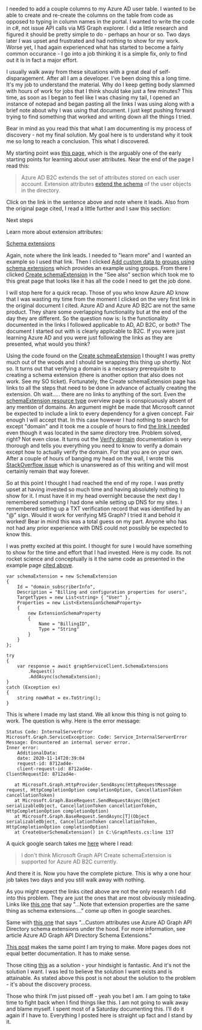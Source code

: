 ﻿I needed to add a couple columns to my Azure AD user table.  I wanted to be able to create and re-create the columns on the table from code as opposed to typing in column names in the portal.  I wanted to write the code in c#, not issue API calls via MS Graph explorer.  I did a little research and figured it should be pretty simple to do - perhaps an hour or so.  Two days later I was upset and frustrated and had nothing to show for my work.  Worse yet, I had again experienced what has started to become a fairly common occurance - I go into a job thinking it is a simple fix, only to find out it is in fact a major effort.  

I usually walk away from these situations with a great deal of self-disparagement.  After all I am a developer.  I've been doing this a long time.  It's my job to understand the material.  Why do I keep getting body slammed with hours of work for jobs that I think should take just a few minutes? This time, as soon as I began to feel like I was chasing my tail, I opened an instance of notepad and began pasting all the links I was using along with a brief note about why I was using that document.  I just kept pushing forward trying to find something that worked and writing down all the things I tried.  

Bear in mind as you read this that what I am documenting is my process of discovery - not my final solution.  My goal here is to understand why it took me so long to reach a conclusion.  This what I discovered.

 
My starting point was [this page](https://docs.microsoft.com/en-us/azure/active-directory-b2c/user-profile-attributes), which is the arguably one of the early starting points for learning about user attributes.
Near the end of the page I read this:

> Azure AD B2C extends the set of attributes stored on each user account. Extension attributes [extend the schema](https://docs.microsoft.com/en-us/graph/extensibility-overview#schema-extensions) of the user objects in the directory.

Click on the link in the sentence above and note where it leads.  Also from the original page cited, I read a little further and I saw this section:

Next steps

Learn more about extension attributes:

[Schema extensions](https://docs.microsoft.com/en-us/graph/extensibility-overview#schema-extensions)

Again, note where the link leads.  I needed to "learn more" and I wanted an example so I used that link.  Then I clicked [Add custom data to groups using schema extensions](https://docs.microsoft.com/en-us/graph/extensibility-schema-groups) which provides an example using groups.
From there I clicked [Create schemaExtension](https://docs.microsoft.com/en-us/graph/api/schemaextension-post-schemaextensions?view=graph-rest-1.0&tabs=http) in the "See also" section which took me to this great page that looks like it has all the code I need to get the job done. 

I will stop here for a quick recap.  Those of you who know Azure AD know that I was wasting my time from the moment I clicked on the very first link in the original document I cited.  Azure AD and Azure AD B2C are not the same product.  They share some overlapping functionality but at the end of the day they are different.  So the question now is: Is the functionality documented in the links I followed applicable to AD, AD B2C, or both?  The document I started out with is clearly applicable to B2C.  If you were just learning Azure AD and you were just following the links as they are presented, what would you think?


Using the code found on the [Create schmeaExtension](https://docs.microsoft.com/en-us/graph/api/schemaextension-post-schemaextensions?view=graph-rest-1.0&tabs=csharp)  I thought I was pretty much out of the woods and I should be wrapping this thing up shortly.  Not so.  It turns out that verifying a domain is a necessary prerequisite to creating a schema extension (there is another option that also does not work.  See my SO ticket).  Fortunately, the Create schemaExtension page has links to all the steps that need to be done in advance of actually creating the extension.  Oh wait..... there are no links to anything of the sort.  Even the [schemaExtension resource type](https://docs.microsoft.com/en-us/graph/api/resources/schemaextension?view=graph-rest-1.0) overview page is conspicuously absent of any mention of domains.  An argument might be made that Microsoft cannot be expected to include a link to every dependency for a given concept.  Fair enough I will accept that.  In this case however I had nothing to search for except "domain" and it took me a couple of hours to find [the link I needed](https://docs.microsoft.com/en-us/graph/api/resources/domain?view=graph-rest-1.0) even though it was located in the same directory tree.  Problem solved, right?  Not even close.  It turns out the [Verify domain](https://docs.microsoft.com/en-us/graph/api/domain-verify?view=graph-rest-1.0&tabs=http) documentation is very thorough and tells you everything you need to know to verify a domain except how to actually verify the domain.  For that you are on your own.  After a couple of hours of banging my head on the wall, I wrote this [StackOverflow issue](https://stackoverflow.com/questions/64806571/how-to-verify-a-domain-so-a-schema-extension-can-be-added-to-ms-graph) which is unanswered as of this writing and will most certainly remain that way forever.

So at this point I thought I had reached the end of my rope.  I was pretty upset at having invested so much time and having absolutely nothing to show for it.  I must have it in my head overnight because the next day I remembered something I had done while setting up DNS for my sites.  I remembered setting up a TXT verification record that was identified by an "@" sign.  Would it work for verifying MS Graph?  I tried it and behold it worked! Bear in mind this was a total guess on my part.  Anyone who has not had any prior experience with DNS could not possibly be expected to know this.

I was pretty excited at this point. I thought for sure I would have something to show for the time and effort that I had invested.  Here is my code. Its not rocket science and conceptually is it the same code as presented in the example page [cited above](https://docs.microsoft.com/en-us/graph/api/schemaextension-post-schemaextensions?view=graph-rest-1.0&tabs=http).


	var schemaExtension = new SchemaExtension
	{
		Id = "domain_subscriberInfo",
		Description = "Billing and configuration properties for users",
		TargetTypes = new List<string> { "User" },
		Properties = new List<ExtensionSchemaProperty>
		{
			new ExtensionSchemaProperty
			{
				Name = "BillingID",
				Type = "String"
			}
		}
	};

	try
	{
		var response = await graphServiceClient.SchemaExtensions
			.Request()
			.AddAsync(schemaExtension);
	}
	catch (Exception ex)
	{
		string nowWhat = ex.ToString();
	}

This is where I made my last stand.  We all know this thing is not going to work.  The question is why.  Here is the error message:
 
 
	Status Code: InternalServerError
	Microsoft.Graph.ServiceException: Code: Service_InternalServerError
	Message: Encountered an internal server error.
	Inner error:
		AdditionalData:
		date: 2020-11-14T20:39:04
		request-id: 8712ad4e-
		client-request-id: 8712ad4e-
	ClientRequestId: 8712ad4e-

	   at Microsoft.Graph.HttpProvider.SendAsync(HttpRequestMessage request, HttpCompletionOption completionOption, CancellationToken cancellationToken)
	   at Microsoft.Graph.BaseRequest.SendRequestAsync(Object serializableObject, CancellationToken cancellationToken, HttpCompletionOption completionOption)
	   at Microsoft.Graph.BaseRequest.SendAsync[T](Object serializableObject, CancellationToken cancellationToken, HttpCompletionOption completionOption)
	   at CreateUserSchemaExtension() in C:\GraphTests.cs:line 137


A quick google search takes me [here](https://stackoverflow.com/questions/59395423/graph-api-adding-schema-extension-using-net-core-3-1) where I read:

>  I don't think Microsoft Graph API Create schemaExtension is supported for Azure AD B2C currently.


And there it is.  Now you have the complete picture.  This is why a one hour job takes two days and you still walk away with nothing.  

As you might expect the links cited above are not the only research I did into this problem.  They are just the ones that are most obviously misleading.  Links like [this one](https://docs.microsoft.com/en-us/answers/questions/6777/user-attributes-and-extensionproperties-how-are-th.html) that say "...Note that extension properties are the same thing as schema extensions...." come up often in google searches.

Same with [this one](https://download.microsoft.com/download/F/C/A/FCA7C6E3-7153-4FB1-9825-0B1BB26F14E0/An-overview-of-AAD-B2C.docx) that says "...Custom attributes use Azure AD Graph API Directory schema extensions under the hood. For more information, see article Azure AD Graph API Directory Schema Extensions."

[This post](https://old.reddit.com/r/dotnet/comments/hdichp/we_need_a_giant_map_of_everything_having_to_do/) makes the same point I am trying to make.  More pages does not equal better documentation.  It has to make sense.  

Those citing [this](https://docs.microsoft.com/en-us/azure/active-directory-b2c/manage-user-accounts-graph-api) as a solution - your hindsight is fantastic. And it's not the solution I want.  I was led to believe the solution I want exists and is attainable. As stated above this post is not about the solution to the problem - it's about the discovery process.

Those who think I'm just pissed off - yeah you bet I am. I am going to take time to fight back when I find things like this.  I am not going to walk away and blame myself.  I spent most of a Saturday documenting this.  I'll do it again if I have to.  Everything I posted here is straight up fact and I stand by it.  
